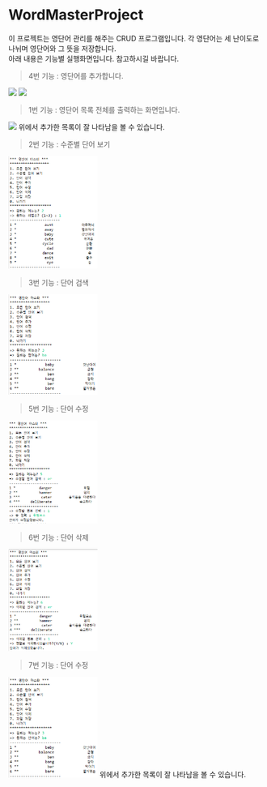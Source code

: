 # WordMasterProject
이 프로젝트는 영단어 관리를 해주는 CRUD 프로그램입니다. 각 영단어는 세 난이도로 나뉘며 영단어와 그 뜻을 저장합니다.     
아래 내용은 기능별 실행화면입니다. 참고하시길 바랍니다.


> 4번 기능 : 영단어를 추가합니다.

<img src="https://user-images.githubusercontent.com/83738381/188173019-5461c035-fdca-4c4b-903c-aa1d63b4b274.PNG" width="35%"/>   
<img src="https://user-images.githubusercontent.com/83738381/188174328-788b0a47-de74-463f-bde0-548ae781c799.PNG" width="35%"/>   


> 1번 기능 : 영단어 목록 전체를 출력하는 화면입니다.
<img src="https://user-images.githubusercontent.com/83738381/188174924-62d8ddb3-8407-42b6-bf3f-3e86ffdf9bf7.PNG" width="35%"/>   
위에서 추가한 목록이 잘 나타남을 볼 수 있습니다.     


> 2번 기능 : 수준별 단어 보기
<img src="https://github.com/Seo-Yegyeong/WordMasterProject/blob/main/screenshots/%5Bfinal%5D%202nd%20function.PNG" width="35%"/>   
     


> 3번 기능 : 단어 검색
<img src="https://github.com/Seo-Yegyeong/WordMasterProject/blob/main/screenshots/%5Bfinal%5D%203rd%20function.PNG" width="35%"/>   
      


> 5번 기능 : 단어 수정
<img src="https://github.com/Seo-Yegyeong/WordMasterProject/blob/main/screenshots/%5Bfinal%5D%205th%20function.PNG" width="35%"/>   
     

> 6번 기능 : 단어 삭제
<img src="https://github.com/Seo-Yegyeong/WordMasterProject/blob/main/screenshots/%5Bfinal%5D%206th%20function.PNG" width="35%"/>   
     
     
> 7번 기능 : 단어 수정
<img src="https://github.com/Seo-Yegyeong/WordMasterProject/blob/main/screenshots/%5Bfinal%5D%203rd%20function.PNG" width="35%"/>   
위에서 추가한 목록이 잘 나타남을 볼 수 있습니다.     
